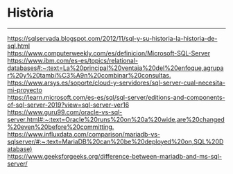 # Història
___
<https://sqlservada.blogspot.com/2012/11/sql-y-su-historia-la-historia-de-sql.html>
<br>
<https://www.computerweekly.com/es/definicion/Microsoft-SQL-Server>
<br>
<https://www.ibm.com/es-es/topics/relational-databases#:~:text=La%20principal%20ventaja%20del%20enfoque,agrupar%20y%20tambi%C3%A9n%20combinar%20consultas.>
<br>
<https://www.arsys.es/soporte/cloud-y-servidores/sql-server-cual-necesita-mi-proyecto>
<br>
<https://learn.microsoft.com/es-es/sql/sql-server/editions-and-components-of-sql-server-2019?view=sql-server-ver16>
<br>
<https://www.guru99.com/oracle-vs-sql-server.html#:~:text=Oracle%20runs%20on%20a%20wide,are%20changed%20even%20before%20committing.>
<br>
<https://www.influxdata.com/comparison/mariadb-vs-sqlserver/#:~:text=MariaDB%20can%20be%20deployed%20on,SQL%20Database)>
<br>
<https://www.geeksforgeeks.org/difference-between-mariadb-and-ms-sql-server/>
